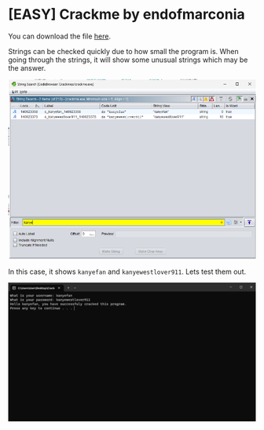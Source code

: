 # [EASY] Crackme by endofmarconia

You can download the file [here](https://crackmes.one/crackme/6452cd1a33c5d43938912e3b).

Strings can be checked quickly due to how small the program is. When going through the strings, it will show some unusual strings which may be the answer.

![Strings](./images/strings.png)

In this case, it shows ``kanyefan`` and ``kanyewestlover911``. Lets test them out.

![Cracked](./images/cracked.png)